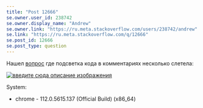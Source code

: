 ```yaml
---
title: "Post 12666"
se.owner.user_id: 238742
se.owner.display_name: "Andrew"
se.owner.link: "https://ru.meta.stackoverflow.com/users/238742/andrew"
se.link: "https://ru.meta.stackoverflow.com/q/12666"
se.post_id: 12666
se.post_type: question
---
```

<p>Нашел <a href="https://ru.stackoverflow.com/questions/1516981/%D0%9F%D0%BE%D1%87%D0%B5%D0%BC%D1%83-%D0%B2%D0%BE%D0%B7%D0%BD%D0%B8%D0%BA%D0%B0%D0%B5%D1%82-%D0%BE%D1%88%D0%B8%D0%B1%D0%BA%D0%B0-error-inflating-class-com-google-android-material-materi">вопрос</a> где подсветка кода в комментариях несколько слетела:</p>
<p><a href="https://i.stack.imgur.com/oh3Ie.png" rel="nofollow noreferrer"><img src="https://i.stack.imgur.com/oh3Ie.png" alt="введите сюда описание изображения" /></a></p>
<p>System:</p>
<ul>
<li>chrome - 112.0.5615.137 (Official Build) (x86_64)</li>
</ul>
